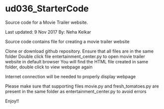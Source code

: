 # ud036_StarterCode
Source code for a Movie Trailer website.

Last updated: 9 Nov 2017
By: Neha Kelkar

Source code contains file for creating a movie trailer website

Clone or download github repository.
Ensure that all files are in the same folder
Double click file entertainment_center.py to open movie trailer website in default browser
You will find the HTML file created in same folder, double click to view webpage again

Internet connection will be needed to properly display webpage

Please make sure that supporting files movie.py and fresh_tomatoes.py are present in the same folder 
as entertainment_center.py to avoid errors

Enjoy!!
